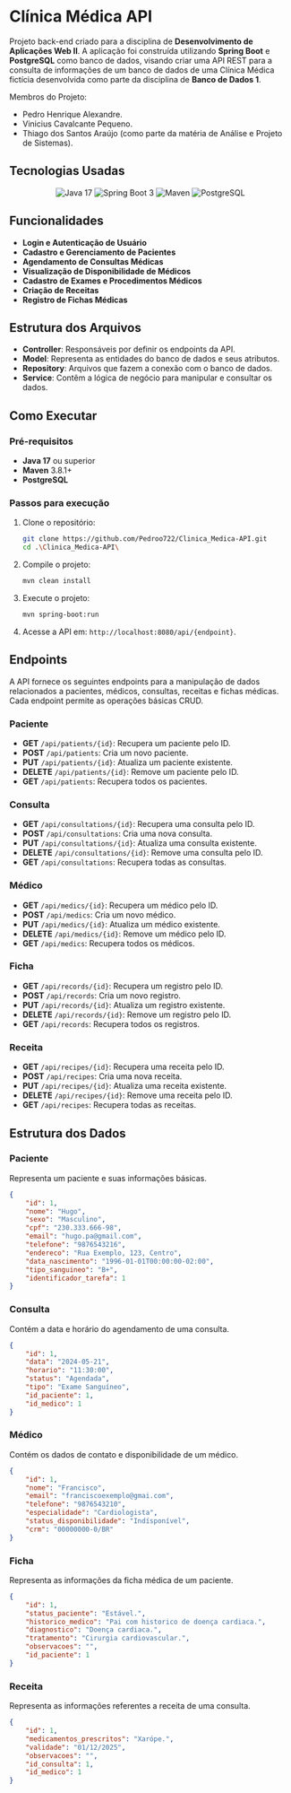 # Clínica Médica API

Projeto back-end criado para a disciplina de **Desenvolvimento de Aplicações Web II**. A aplicação foi construída utilizando **Spring Boot** e **PostgreSQL** como banco de dados, visando criar uma API REST para a consulta de informações de um banco de dados de uma Clínica Médica fictícia desenvolvida como parte da disciplina de **Banco de Dados 1**.

Membros do Projeto:
- Pedro Henrique Alexandre.
- Vinicius Cavalcante Pequeno.
- Thiago dos Santos Araújo (como parte da matéria de Análise e Projeto de Sistemas).

## Tecnologias Usadas

<div align="center">

![Java 17](https://img.shields.io/badge/Java-ED8B00?style=for-the-badge&logo=openjdk&logoColor=white)
![Spring Boot 3](https://img.shields.io/badge/Spring-6DB33F?style=for-the-badge&logo=spring&logoColor=white)
![Maven](https://img.shields.io/badge/Maven-C71A36?style=for-the-badge&logo=apache-maven&logoColor=white)
![PostgreSQL](https://img.shields.io/badge/PostgreSQL-4169E1?style=for-the-badge&logo=postgresql&logoColor=white)

</div>

## Funcionalidades

* **Login e Autenticação de Usuário**
* **Cadastro e Gerenciamento de Pacientes**
* **Agendamento de Consultas Médicas**
* **Visualização de Disponibilidade de Médicos**
* **Cadastro de Exames e Procedimentos Médicos**
* **Criação de Receitas**
* **Registro de Fichas Médicas**


## Estrutura dos Arquivos

- **Controller**: Responsáveis por definir os endpoints da API.
- **Model**: Representa as entidades do banco de dados e seus atributos.
- **Repository**: Arquivos que fazem a conexão com o banco de dados.
- **Service**: Contêm a lógica de negócio para manipular e consultar os dados.

## Como Executar
### Pré-requisitos

- **Java 17** ou superior
- **Maven** 3.8.1+
- **PostgreSQL**

### Passos para execução

1. Clone o repositório:
   ```bash
   git clone https://github.com/Pedroo722/Clinica_Medica-API.git
   cd .\Clinica_Medica-API\
   ```

2. Compile o projeto:
   ```bash
   mvn clean install
   ```

3. Execute o projeto:
   ```bash
   mvn spring-boot:run
   ```

4. Acesse a API em: `http://localhost:8080/api/{endpoint}`.


## Endpoints

A API fornece os seguintes endpoints para a manipulação de dados relacionados a pacientes, médicos, consultas, receitas e fichas médicas. Cada endpoint permite as operações básicas CRUD.

### Paciente
- **GET** `/api/patients/{id}`: Recupera um paciente pelo ID.
- **POST** `/api/patients`: Cria um novo paciente.
- **PUT** `/api/patients/{id}`: Atualiza um paciente existente.
- **DELETE** `/api/patients/{id}`: Remove um paciente pelo ID.
- **GET** `/api/patients`: Recupera todos os pacientes.

### Consulta
- **GET** `/api/consultations/{id}`: Recupera uma consulta pelo ID.
- **POST** `/api/consultations`: Cria uma nova consulta.
- **PUT** `/api/consultations/{id}`: Atualiza uma consulta existente.
- **DELETE** `/api/consultations/{id}`: Remove uma consulta pelo ID.
- **GET** `/api/consultations`: Recupera todas as consultas.

### Médico
- **GET** `/api/medics/{id}`: Recupera um médico pelo ID.
- **POST** `/api/medics`: Cria um novo médico.
- **PUT** `/api/medics/{id}`: Atualiza um médico existente.
- **DELETE** `/api/medics/{id}`: Remove um médico pelo ID.
- **GET** `/api/medics`: Recupera todos os médicos.

### Ficha
- **GET** `/api/records/{id}`: Recupera um registro pelo ID.
- **POST** `/api/records`: Cria um novo registro.
- **PUT** `/api/records/{id}`: Atualiza um registro existente.
- **DELETE** `/api/records/{id}`: Remove um registro pelo ID.
- **GET** `/api/records`: Recupera todos os registros.

### Receita
- **GET** `/api/recipes/{id}`: Recupera uma receita pelo ID.
- **POST** `/api/recipes`: Cria uma nova receita.
- **PUT** `/api/recipes/{id}`: Atualiza uma receita existente.
- **DELETE** `/api/recipes/{id}`: Remove uma receita pelo ID.
- **GET** `/api/recipes`: Recupera todas as receitas.

## Estrutura dos Dados
### Paciente
Representa um paciente e suas informações básicas.

```json
{
    "id": 1,
    "nome": "Hugo",
    "sexo": "Masculino",
    "cpf": "230.333.666-98",
    "email": "hugo.pa@gmail.com",
    "telefone": "9876543216",
    "endereco": "Rua Exemplo, 123, Centro",
    "data_nascimento": "1996-01-01T00:00:00-02:00",
    "tipo_sanguineo": "B+",
    "identificador_tarefa": 1
}
```

### Consulta

Contém a data e horário do agendamento de uma consulta.

```json
{
    "id": 1,
    "data": "2024-05-21",
    "horario": "11:30:00",
    "status": "Agendada",
    "tipo": "Exame Sanguíneo",
    "id_paciente": 1,
    "id_medico": 1
}
```


### Médico
Contém os dados de contato e disponibilidade de um médico.

```json
{
    "id": 1,
    "nome": "Francisco",
    "email": "franciscoexemplo@gmai.com",
    "telefone": "9876543210",
    "especialidade": "Cardiologista",
    "status_disponibilidade": "Indísponível",
    "crm": "00000000-0/BR"
}
```

### Ficha
Representa as informações da ficha médica de um paciente.

```json
{
    "id": 1,
    "status_paciente": "Estável.",
    "historico_medico": "Pai com historico de doença cardiaca.",
    "diagnostico": "Doença cardiaca.",
    "tratamento": "Cirurgia cardiovascular.",
    "observacoes": "",
    "id_paciente": 1
}

```

### Receita
Representa as informações referentes a receita de uma consulta.

```json
{
    "id": 1,
    "medicamentos_prescritos": "Xarópe.",
    "validade": "01/12/2025",
    "observacoes": "",
    "id_consulta": 1,
    "id_medico": 1
}

```